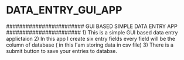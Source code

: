 # DATA_ENTRY_GUI_APP
######################## GUI BASED SIMPLE DATA ENTRY APP #######################   1) This is a simple GUI based data entry applictaion  2) In this app I create six entry fields every field will be the column of database ( in this I'am storing data in csv file) 3) There is a submit button to save your entries to databse. 
